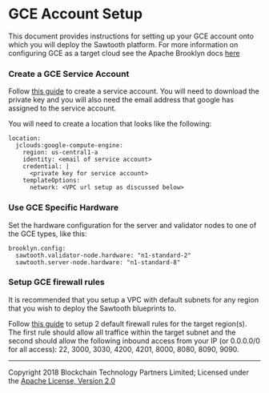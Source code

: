 GCE Account Setup
=================

This document provides instructions for setting up your GCE account onto which you will deploy the Sawtooth platform.  For more information on configuring GCE as a target cloud see the Apache Brooklyn docs [here](https://brooklyn.apache.org/v/latest/locations/index.html#google-compute-engine-gce)

### Create a GCE Service Account

Follow [this guide](https://cloud.google.com/iam/docs/service-accounts) to create a service account.  You will need to download the private key and you will also need the email address that google has assigned to the service account.

You will need to create a location that looks like the following:

```
location:
  jclouds:google-compute-engine:
    region: us-central1-a
    identity: <email of service account>
    credential: |
      <private key for service account>
    templateOptions:
      network: <VPC url setup as discussed below>
```

### Use GCE Specific Hardware

Set the hardware configuration for the server and validator nodes to one of the GCE types, like this:

    brooklyn.config:
      sawtooth.validator-node.hardware: "n1-standard-2"
      sawtooth.server-node.hardware: "n1-standard-8"

### Setup GCE firewall rules

It is recommended that you setup a VPC with default subnets for any region that you wish to deploy the Sawtooth blueprints to.

Follow [this guide](https://cloud.google.com/appengine/docs/standard/python/creating-firewalls) to setup 2 default firewall rules for the target region(s).  The first rule should allow all traffice within the target subnet and the second should allow the following inbound access from your IP (or 0.0.0.0/0 for all access): 22, 3000, 3030, 4200, 4201, 8000, 8080, 8090, 9090.

---
Copyright 2018 Blockchain Technology Partners Limited; Licensed under the [Apache License, Version 2.0](../LICENSE)
